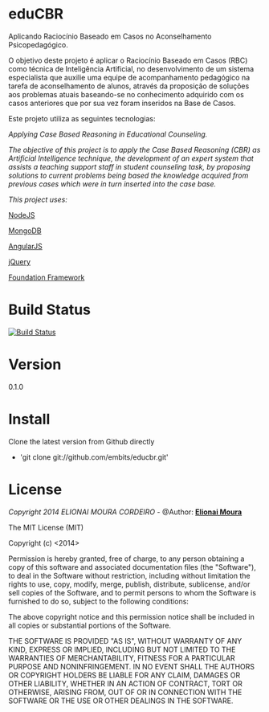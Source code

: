 eduCBR
========
Aplicando Raciocínio Baseado em Casos no Aconselhamento Psicopedagógico.

O objetivo deste projeto é aplicar o Raciocínio Baseado em Casos (RBC) como técnica de Inteligência Artificial, no desenvolvimento de um sistema especialista que auxilie uma equipe de acompanhamento pedagógico na tarefa de aconselhamento de alunos, através da proposição de soluções aos problemas atuais baseando-se no conhecimento adquirido com os casos anteriores que por sua vez foram inseridos na Base de Casos.

Este projeto utiliza as seguintes tecnologias:

*Applying Case Based Reasoning in Educational Counseling.*

*The objective of this project is to apply the Case Based Reasoning (CBR) as Artificial Intelligence technique, the development of an expert system that assists a teaching support staff in student counseling task, by proposing solutions to current problems being based the knowledge acquired from previous cases which were in turn inserted into the case base.*

*This project uses:*

[NodeJS](nodejs.org)

[MongoDB](www.mongodb.org)

[AngularJS](https://angularjs.org)

[jQuery](http://jquery.com)

[Foundation Framework](http://foundation.zurb.com)

# Build Status

[![Build Status](https://travis-ci.org/embits/educbr.svg?branch=master)](https://travis-ci.org/embits/educbr.svg)

# Version

0.1.0

# Install

Clone the latest version from Github directly

* 'git clone git://github.com/embits/educbr.git'

# License

*Copyright 2014 ELIONAI MOURA CORDEIRO* - @Author: **[Elionai Moura](mailto:eli.embits@gmail.com)**

The MIT License (MIT)

Copyright (c) <2014> <Elionai Moura>

Permission is hereby granted, free of charge, to any person obtaining a copy
of this software and associated documentation files (the "Software"), to deal
in the Software without restriction, including without limitation the rights
to use, copy, modify, merge, publish, distribute, sublicense, and/or sell
copies of the Software, and to permit persons to whom the Software is
furnished to do so, subject to the following conditions:

The above copyright notice and this permission notice shall be included in
all copies or substantial portions of the Software.

THE SOFTWARE IS PROVIDED "AS IS", WITHOUT WARRANTY OF ANY KIND, EXPRESS OR
IMPLIED, INCLUDING BUT NOT LIMITED TO THE WARRANTIES OF MERCHANTABILITY,
FITNESS FOR A PARTICULAR PURPOSE AND NONINFRINGEMENT. IN NO EVENT SHALL THE
AUTHORS OR COPYRIGHT HOLDERS BE LIABLE FOR ANY CLAIM, DAMAGES OR OTHER
LIABILITY, WHETHER IN AN ACTION OF CONTRACT, TORT OR OTHERWISE, ARISING FROM,
OUT OF OR IN CONNECTION WITH THE SOFTWARE OR THE USE OR OTHER DEALINGS IN
THE SOFTWARE.
